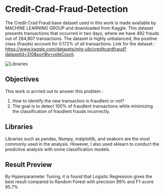 # Credit-Crad-Fraud-Detection

The Credit Crad Fraud base dataset used in this work is made available by MACHINE LEARNING GROUP and downloaded from Kaggle. This dataset presents transactions that occurred in two days, where we have 492 frauds out of 284,807 transactions. The dataset is highly unbalanced, the positive class (frauds) account for 0.172% of all transactions. Link for the dataset : https://www.kaggle.com/datasets/mlg-ulb/creditcardfraud?datasetId=310&sortBy=voteCount. 

![Libraries](https://user-images.githubusercontent.com/103879211/193762065-dac98673-1ca8-4731-8a3c-1977f522d079.jpg)

## Objectives
This work is acrried out to answer this problem :
1. How to identify the new transaction is fraudlent or not?
2. The goal is to detect 100% of fraudlent transactions while minimizing the classification of fraudlent frauds incorrectly.

## Libraries
Libraries such as pandas, Numpy, matplotlib, and seaborn are the most commonly used in the analysis. However, I also used sklearn to conduct the predictive analysis with some classification models.

## Result Preview 
By Hyperparameter Tuning, it is found that Logistic Regression gives the best result compared to Random Forest with precision 99% and F1-score 95.7%

